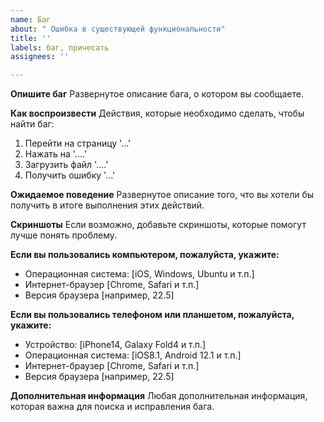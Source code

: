 ```yaml
---
name: Баг
about: " Ошибка в существующей функциональности"
title: ''
labels: баг, причесать
assignees: ''

---
```


**Опишите баг**
Развернутое описание бага, о котором вы сообщаете.

**Как воспроизвести**
Действия, которые необходимо сделать, чтобы найти баг:
1. Перейти на страницу '...'
2. Нажать на '....'
3. Загрузить файл '....'
4. Получить ошибку '...'

**Ожидаемое поведение**
Развернутое описание того, что вы хотели бы получить в итоге выполнения этих действий.

**Скриншоты**
Если возможно, добавьте скриншоты, которые помогут лучше понять проблему.

**Если вы пользовались компьютером, пожалуйста, укажите:**
 - Операционная система: [iOS, Windows, Ubuntu и т.п.]
 - Интернет-браузер [Chrome, Safari и т.п.]
 - Версия браузера [например, 22.5]

**Если вы пользовались телефоном или планшетом, пожалуйста, укажите:**
 - Устройство: [iPhone14, Galaxy Fold4 и т.п.]
 - Операционная система: [iOS8.1, Android 12.1 и т.п.]
 - Интернет-браузер [Chrome, Safari и т.п.]
 - Версия браузера [например, 22.5]

**Дополнительная информация**
Любая дополнительная информация, которая важна для поиска и исправления бага.
